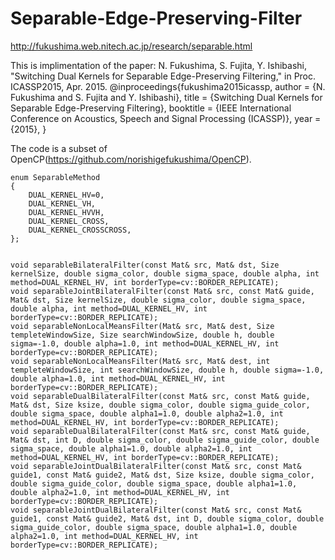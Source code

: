 # Separable-Edge-Preserving-Filter
http://fukushima.web.nitech.ac.jp/research/separable.html

This is implimentation of the paper:
N. Fukushima, S. Fujita, Y. Ishibashi, "Switching Dual Kernels for Separable Edge-Preserving Filtering," in Proc. ICASSP2015, Apr. 2015. 
    @inproceedings{fukushima2015icassp,
     author  = {N. Fukushima and S. Fujita and Y. Ishibashi},
     title   = {Switching Dual Kernels  for Separable Edge-Preserving Filtering},
     booktitle = {IEEE International Conference on Acoustics, Speech and Signal Processing (ICASSP)},
     year    = {2015},
    }

The code is a subset of OpenCP(https://github.com/norishigefukushima/OpenCP). 

    enum SeparableMethod
    {
    	DUAL_KERNEL_HV=0,
    	DUAL_KERNEL_VH,
    	DUAL_KERNEL_HVVH,
    	DUAL_KERNEL_CROSS,
    	DUAL_KERNEL_CROSSCROSS,
    };
    

    void separableBilateralFilter(const Mat& src, Mat& dst, Size kernelSize, double sigma_color, double sigma_space, double alpha, int method=DUAL_KERNEL_HV, int borderType=cv::BORDER_REPLICATE);
    void separableJointBilateralFilter(const Mat& src, const Mat& guide, Mat& dst, Size kernelSize, double sigma_color, double sigma_space, double alpha, int method=DUAL_KERNEL_HV, int borderType=cv::BORDER_REPLICATE);
    void separableNonLocalMeansFilter(Mat& src, Mat& dest, Size templeteWindowSize, Size searchWindowSize, double h, double sigma=-1.0, double alpha=1.0, int method=DUAL_KERNEL_HV, int borderType=cv::BORDER_REPLICATE);
    void separableNonLocalMeansFilter(Mat& src, Mat& dest, int templeteWindowSize, int searchWindowSize, double h, double sigma=-1.0, double alpha=1.0, int method=DUAL_KERNEL_HV, int borderType=cv::BORDER_REPLICATE);
    void separableDualBilateralFilter(const Mat& src, const Mat& guide, Mat& dst, Size ksize, double sigma_color, double sigma_guide_color, double sigma_space, double alpha1=1.0, double alpha2=1.0, int method=DUAL_KERNEL_HV, int borderType=cv::BORDER_REPLICATE);
    void separableDualBilateralFilter(const Mat& src, const Mat& guide, Mat& dst, int D, double sigma_color, double sigma_guide_color, double sigma_space, double alpha1=1.0, double alpha2=1.0, int method=DUAL_KERNEL_HV, int borderType=cv::BORDER_REPLICATE);
    void separableJointDualBilateralFilter(const Mat& src, const Mat& guide1, const Mat& guide2, Mat& dst, Size ksize, double sigma_color, double sigma_guide_color, double sigma_space, double alpha1=1.0, double alpha2=1.0, int method=DUAL_KERNEL_HV, int borderType=cv::BORDER_REPLICATE);
    void separableJointDualBilateralFilter(const Mat& src, const Mat& guide1, const Mat& guide2, Mat& dst, int D, double sigma_color, double sigma_guide_color, double sigma_space, double alpha1=1.0, double alpha2=1.0, int method=DUAL_KERNEL_HV, int borderType=cv::BORDER_REPLICATE);

